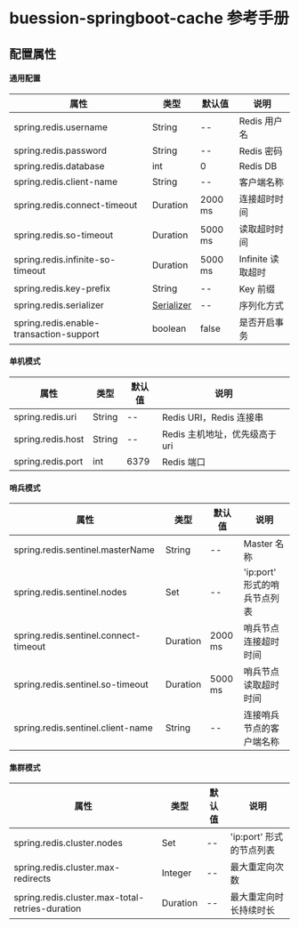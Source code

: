 # buession-springboot-cache 参考手册


## 配置属性


#### 通用配置

|  属性   | 类型   | 默认值    | 说明    |
|  ----  | ----   | ----     | ----  |
| spring.redis.username                    | String                                   | --      | Redis 用户名     |
| spring.redis.password                    | String                                   | --      | Redis 密码       |
| spring.redis.database                    | int                                      | 0       | Redis DB        |
| spring.redis.client-name                 | String                                   | --      | 客户端名称        |
| spring.redis.connect-timeout             | Duration                                 | 2000 ms | 连接超时时间      |
| spring.redis.so-timeout                  | Duration                                 | 5000 ms | 读取超时时间      |
| spring.redis.infinite-so-timeout         | Duration                                 | 5000 ms | Infinite 读取超时 |
| spring.redis.key-prefix                  | String                                   | --      | Key 前缀         |
| spring.redis.serializer                  | [Serializer](https://www.buession.com/manual/2.0/docs/buession-redis/com/buession/redis/serializer/Serializer.html) | --      | 序列化方式        |
| spring.redis.enable-transaction-support  | boolean                                  | false   | 是否开启事务       |


#### 单机模式

|  属性   | 类型   | 默认值    | 说明    |
|  ----  | ----   | ----     | ----  |
| spring.redis.uri   | String | --   | Redis URI，Redis 连接串      |
| spring.redis.host  | String | --   | Redis 主机地址，优先级高于 uri |
| spring.redis.port  | int    | 6379 | Redis 端口                   |


#### 哨兵模式

|  属性   | 类型   | 默认值    | 说明    |
|  ----  | ----   | ----     | ----  |
| spring.redis.sentinel.masterName       | String      | --      | Master 名称                |
| spring.redis.sentinel.nodes            | Set<String> | --      | 'ip:port' 形式的哨兵节点列表 |
| spring.redis.sentinel.connect-timeout  | Duration    | 2000 ms | 哨兵节点连接超时时间         |
| spring.redis.sentinel.so-timeout       | Duration    | 5000 ms | 哨兵节点读取超时时间         |
| spring.redis.sentinel.client-name      | String      | --      | 连接哨兵节点的客户端名称      |


#### 集群模式

|  属性   | 类型   | 默认值    | 说明    |
|  ----  | ----   | ----     | ----  |
| spring.redis.cluster.nodes                       | Set<String> | -- | 'ip:port' 形式的节点列表 |
| spring.redis.cluster.max-redirects               | Integer     | -- | 最大重定向次数           |
| spring.redis.cluster.max-total-retries-duration  | Duration    | -- | 最大重定向时长持续时长    |